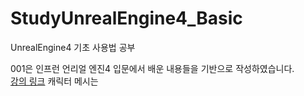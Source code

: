 # StudyUnrealEngine4_Basic

UnrealEngine4 기초 사용법 공부

001은 인프런 언리얼 엔진4 입문에서 배운 내용들을 기반으로 작성하였습니다.<br>
[강의 링크](https://www.inflearn.com/course/%EC%96%B8%EB%A6%AC%EC%96%BC-%EC%97%94%EC%A7%844-%EC%9E%85%EB%AC%B8)
캐릭터 메시는 
